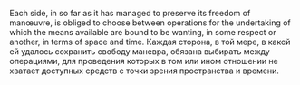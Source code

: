 
Each side, in so far as it has managed to preserve its freedom of manœuvre, is obliged to choose between operations for the undertaking of which the means available are bound to be wanting, in some respect or another, in terms of space and time.
Каждая сторона, в той мере, в какой ей удалось сохранить свободу маневра, обязана выбирать между операциями, для проведения которых в том или ином отношении не хватает доступных средств с точки зрения пространства и времени.
